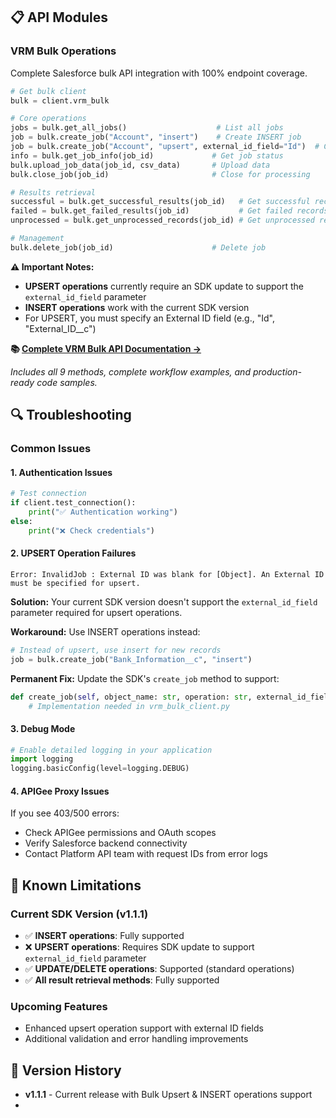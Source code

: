 ## 📋 API Modules

### VRM Bulk Operations
Complete Salesforce bulk API integration with 100% endpoint coverage.

```python
# Get bulk client
bulk = client.vrm_bulk

# Core operations
jobs = bulk.get_all_jobs()                    # List all jobs
job = bulk.create_job("Account", "insert")    # Create INSERT job
job = bulk.create_job("Account", "upsert", external_id_field="Id")  # Create UPSERT job
info = bulk.get_job_info(job_id)             # Get job status
bulk.upload_job_data(job_id, csv_data)       # Upload data
bulk.close_job(job_id)                       # Close for processing

# Results retrieval
successful = bulk.get_successful_results(job_id)   # Get successful records
failed = bulk.get_failed_results(job_id)           # Get failed records  
unprocessed = bulk.get_unprocessed_records(job_id) # Get unprocessed records

# Management
bulk.delete_job(job_id)                      # Delete job
```

**⚠️ Important Notes:**
- **UPSERT operations** currently require an SDK update to support the `external_id_field` parameter
- **INSERT operations** work with the current SDK version
- For UPSERT, you must specify an External ID field (e.g., "Id", "External_ID__c")

**📚 [Complete VRM Bulk API Documentation →](sdk/py/docs/vrm-bulk.md)**

*Includes all 9 methods, complete workflow examples, and production-ready code samples.*

## 🔍 Troubleshooting

### Common Issues

#### 1. Authentication Issues
```python
# Test connection
if client.test_connection():
    print("✅ Authentication working")
else:
    print("❌ Check credentials")
```

#### 2. UPSERT Operation Failures
```
Error: InvalidJob : External ID was blank for [Object]. An External ID must be specified for upsert.
```

**Solution:** Your current SDK version doesn't support the `external_id_field` parameter required for upsert operations.

**Workaround:** Use INSERT operations instead:
```python
# Instead of upsert, use insert for new records
job = bulk.create_job("Bank_Information__c", "insert")
```

**Permanent Fix:** Update the SDK's `create_job` method to support:
```python
def create_job(self, object_name: str, operation: str, external_id_field: str = None):
    # Implementation needed in vrm_bulk_client.py
```

#### 3. Debug Mode
```python
# Enable detailed logging in your application
import logging
logging.basicConfig(level=logging.DEBUG)
```

#### 4. APIGee Proxy Issues
If you see 403/500 errors:
- Check APIGee permissions and OAuth scopes
- Verify Salesforce backend connectivity
- Contact Platform API team with request IDs from error logs

## 🚧 Known Limitations

### Current SDK Version (v1.1.1)
- ✅ **INSERT operations**: Fully supported
- ❌ **UPSERT operations**: Requires SDK update to support `external_id_field` parameter  
- ✅ **UPDATE/DELETE operations**: Supported (standard operations)
- ✅ **All result retrieval methods**: Fully supported

### Upcoming Features
- Enhanced upsert operation support with external ID fields
- Additional validation and error handling improvements

## 🔄 Version History

- **v1.1.1** - Current release with Bulk Upsert & INSERT operations support
- 